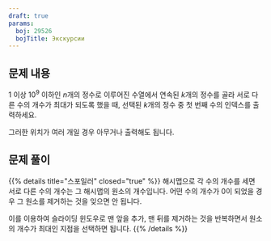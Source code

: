 ```yaml
---
draft: true
params:
  boj: 29526
  bojTitle: Экскурсии
---
```


## 문제 내용

$1$ 이상 $10^9$ 이하인 $n$개의 정수로 이루어진 수열에서 연속된 $k$개의 정수를 골라 서로 다른 수의 개수가 최대가 되도록 했을 때, 선택된 $k$개의 정수 중 첫 번째 수의 인덱스를 출력하세요.

그러한 위치가 여러 개일 경우 아무거나 출력해도 됩니다.

## 문제 풀이

{{% details title="스포일러" closed="true" %}}
해시맵으로 각 수의 개수를 세면 서로 다른 수의 개수는 그 해시맵의 원소의 개수입니다. 어떤 수의 개수가 0이 되었을 경우 그 원소를 제거하는 것을 잊으면 안 됩니다.

이를 이용하여 슬라이딩 윈도우로 맨 앞을 추가, 맨 뒤를 제거하는 것을 반복하면서 원소의 개수가 최대인 지점을 선택하면 됩니다.
{{% /details %}}
